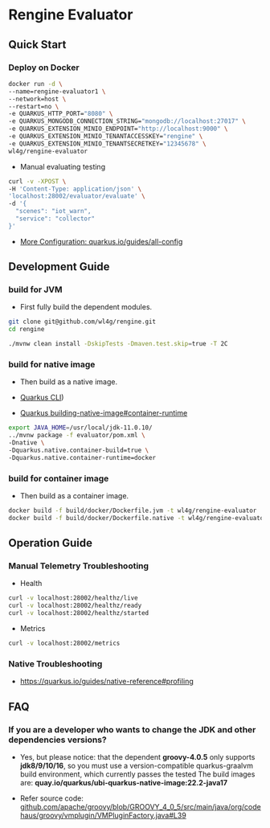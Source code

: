 # Rengine Evaluator

## Quick Start

### Deploy on Docker

```bash
docker run -d \
--name=rengine-evaluator1 \
--network=host \
--restart=no \
-e QUARKUS_HTTP_PORT="8080" \
-e QUARKUS_MONGODB_CONNECTION_STRING="mongodb://localhost:27017" \
-e QUARKUS_EXTENSION_MINIO_ENDPOINT="http://localhost:9000" \
-e QUARKUS_EXTENSION_MINIO_TENANTACCESSKEY="rengine" \
-e QUARKUS_EXTENSION_MINIO_TENANTSECRETKEY="12345678" \
wl4g/rengine-evaluator
```

- Manual evaluating testing

```bash
curl -v -XPOST \
-H 'Content-Type: application/json' \
'localhost:28002/evaluator/evaluate' \
-d '{
  "scenes": "iot_warn",
  "service": "collector"
}'
```

- [More Configuration: quarkus.io/guides/all-config](https://quarkus.io/guides/all-config)

## Development Guide

### build for JVM

- First fully build the dependent modules.

```bash
git clone git@github.com/wl4g/rengine.git
cd rengine

./mvnw clean install -DskipTests -Dmaven.test.skip=true -T 2C
```

### build for native image

- Then build as a native image.

- [Quarkus CLI](https://quarkus.io/guides/cli-tooling))

- [Quarkus building-native-image#container-runtime](https://quarkus.io/guides/building-native-image#container-runtime)

```bash
export JAVA_HOME=/usr/local/jdk-11.0.10/
../mvnw package -f evaluator/pom.xml \
-Dnative \
-Dquarkus.native.container-build=true \
-Dquarkus.native.container-runtime=docker
```

### build for container image

- Then build as a container image.

```bash
docker build -f build/docker/Dockerfile.jvm -t wl4g/rengine-evaluator .
docker build -f build/docker/Dockerfile.native -t wl4g/rengine-evaluator .
```

## Operation Guide

### Manual Telemetry Troubleshooting

- Health

```bash
curl -v localhost:28002/healthz/live
curl -v localhost:28002/healthz/ready
curl -v localhost:28002/healthz/started
```

- Metrics

```bash
curl -v localhost:28002/metrics
```

### Native Troubleshooting

- https://quarkus.io/guides/native-reference#profiling

## FAQ

### If you are a developer who wants to change the JDK and other dependencies versions?

- Yes, but please notice: that the dependent **groovy-4.0.5** only supports **jdk8/9/10/16**, so you must use a version-compatible quarkus-graalvm build environment, which currently passes the tested The build images are: **quay.io/quarkus/ubi-quarkus-native-image:22.2-java17**

- Refer source code: [github.com/apache/groovy/blob/GROOVY_4_0_5/src/main/java/org/codehaus/groovy/vmplugin/VMPluginFactory.java#L39](https://github.com/apache/groovy/blob/GROOVY_4_0_5/src/main/java/org/codehaus/groovy/vmplugin/VMPluginFactory.java#L39)
